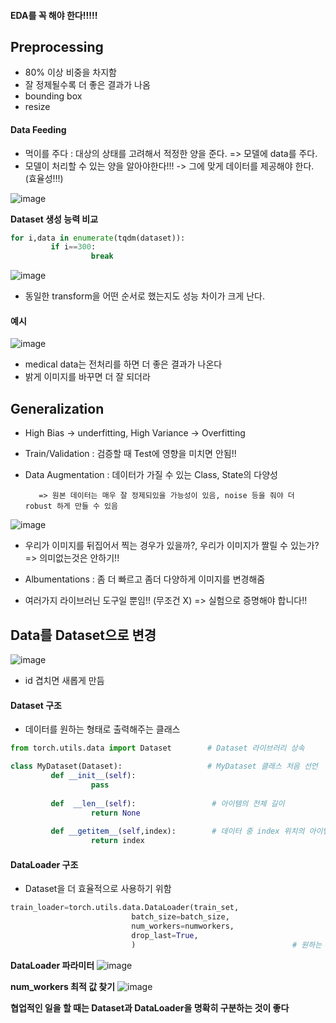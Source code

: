 #### EDA를 꼭 해야 한다!!!!!


## Preprocessing
* 80% 이상 비중을 차지함
* 잘 정제될수록 더 좋은 결과가 나옴
* bounding box
* resize

#### Data Feeding
* 먹이를 주다 : 대상의 상태를 고려해서 적정한 양을 준다. => 모델에 data를 주다.
* 모델이 처리할 수 있는 양을 알아야한다!!! -> 그에 맞게 데이터를 제공해야 한다. (효율성!!!)

![image](https://user-images.githubusercontent.com/63588046/154927485-828c4b6b-f2c2-4d2e-9e07-23e5b411155f.png)

**Dataset 생성 능력 비교**
```python
for i,data in enumerate(tqdm(dataset)):
         if i==300:
                  break
````
![image](https://user-images.githubusercontent.com/63588046/154928665-94395001-8591-4dd2-a246-89fbd94df61a.png)

* 동일한 transform을 어떤 순서로 했는지도 성능 차이가 크게 난다.

#### 예시
![image](https://user-images.githubusercontent.com/63588046/154896472-17839350-df0f-4528-8721-e471af2956f4.png)

* medical data는 전처리를 하면 더 좋은 결과가 나온다
* 밝게 이미지를 바꾸면 더 잘 되더라

## Generalization
* High Bias -> underfitting, High Variance -> Overfitting
* Train/Validation : 검증할 때 Test에 영향을 미치면 안됨!!
* Data Augmentation : 데이터가 가질 수 있는 Class, State의 다양성

         => 원본 데이터는 매우 잘 정제되있을 가능성이 있음, noise 등을 줘야 더 robust 하게 만들 수 있음

![image](https://user-images.githubusercontent.com/63588046/154897362-84dc87cc-0963-4962-abb8-350e53b3717c.png)


* 우리가 이미지를 뒤집어서 찍는 경우가 있을까?, 우리가 이미지가 짤릴 수 있는가? => 의미없는것은 안하기!!

* Albumentations : 좀 더 빠르고 좀더 다양하게 이미지를 변경해줌
* 여러가지 라이브러닌 도구일 뿐임!! (무조건 X) => 실험으로 증명해야 합니다!!


## Data를 Dataset으로 변경

![image](https://user-images.githubusercontent.com/63588046/154929054-60afe9ec-7bf1-49f8-8d5b-82f2b10e7d1d.png)

* id 겹치면 새롭게 만듬

#### Dataset 구조
* 데이터를 원하는 형태로 출력해주는 클래스
```python
from torch.utils.data import Dataset        # Dataset 라이브러리 상속

class MyDataset(Dataset):                   # MyDataset 클래스 처음 선언
         def __init__(self):
                  pass
         
         def  __len__(self):                 # 아이템의 전체 길이     
                  return None         
                  
         def __getitem__(self,index):        # 데이터 중 index 위치의 아이템을 리턴
                  return index

```

#### DataLoader 구조
* Dataset을 더 효율적으로 사용하기 위함
```python
train_loader=torch.utils.data.DataLoader(train_set,
                           batch_size=batch_size,
                           num_workers=numworkers,
                           drop_last=True,
                           )                                   # 원하는 형식데로 데이터를 받아옴

```
**DataLoader 파라미터**
![image](https://user-images.githubusercontent.com/63588046/154930237-8ecbbe4a-c259-4ac4-96f0-9b713bd997f8.png)

**num_workers 최적 값 찾기**
![image](https://user-images.githubusercontent.com/63588046/154930432-452e6fbf-6096-4d28-8f91-997e537a0790.png)

**협업적인 일을 할 때는 Dataset과 DataLoader을 명확히 구분하는 것이 좋다**




